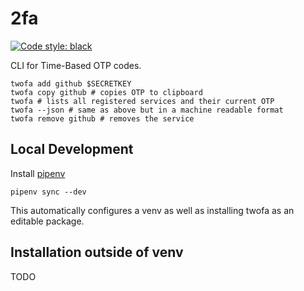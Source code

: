 # 2fa
[![Code style: black](https://img.shields.io/badge/code%20style-black-000000.svg)](https://github.com/python/black)

CLI for Time-Based OTP codes.

```shell
twofa add github $SECRETKEY
twofa copy github # copies OTP to clipboard
twofa # lists all registered services and their current OTP
twofa --json # same as above but in a machine readable format
twofa remove github # removes the service
```

## Local Development

Install [pipenv](https://pipenv.readthedocs.io/en/latest/install/#installing-pipenv)

```shell
pipenv sync --dev
```

This automatically configures a venv as well as installing twofa as an editable package.


## Installation outside of venv

TODO